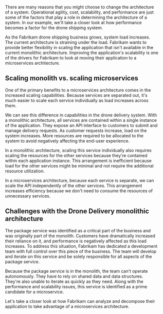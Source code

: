 There are many reasons that you might choose to change the architecture of a system. Operational agility, cost, scalability, and performance are just some of the factors that play a role in determining the architecture of a system. In our example, we'll take a closer look at how performance becomes a factor for the drone shipping system.

As the Fabrikam drone shipping business grows, system load increases. The current architecture is straining under the load. Fabrikam wants to provide better flexibility in scaling the application that isn't available in the current monolithic architecture. Improving the application's scalability is one of the drivers for Fabrikam to look at moving their application to a microservices architecture.

## Scaling monolith vs. scaling microservices

One of the primary benefits to a microservices architecture comes in the increased scaling capabilities. Because services are separated out, it's much easier to scale each service individually as load increases across them.

We can see this difference in capabilities in the drone delivery system. With a monolithic architecture, all services are contained within a single instance of the application. They expose an API interface to customers to submit and manage delivery requests. As customer requests increase, load on the system increases. More resources are required to be allocated to the system to avoid negatively affecting the end-user experience.

In a monolithic architecture, scaling this service individually also requires scaling the resources for the other services because they're contained within each application instance. This arrangement is inefficient because load for the other services might be minimal and not require the additional resource utilization.

In a microservices architecture, because each service is separate, we can scale the API independently of the other services. This arrangement increases efficiency because we don't need to consume the resources of unnecessary services.

## Challenges with the Drone Delivery monolithic architecture

The package service was identified as a critical part of the business and was originally part of the monolith. Customers have dramatically increased their reliance on it, and performance is negatively affected as this load increases. To address this situation, Fabrikam has dedicated a development team with full control over this piece of the business. The team will develop and iterate on this service and be solely responsible for all aspects of the package service.

Because the package service is in the monolith, the team can't operate autonomously. They have to rely on shared data and data structures. They're also unable to iterate as quickly as they need. Along with the performance and scalability issues, this service is identified as a prime candidate for a microservice.

Let's take a closer look at how Fabrikam can analyze and decompose their application to take advantage of a microservices architecture.